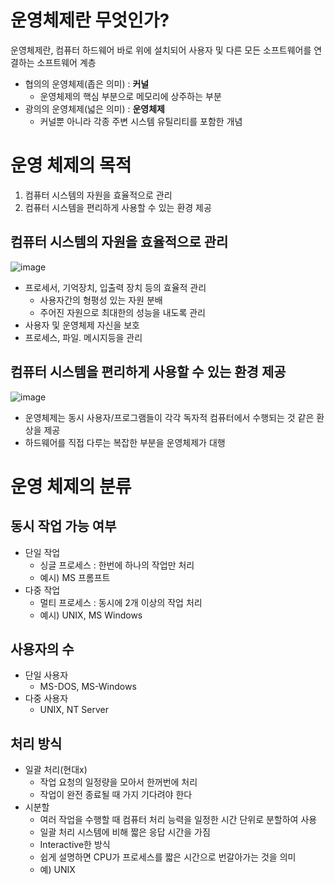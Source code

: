 # 운영체제란 무엇인가?  
운영체제란, 컴퓨터 하드웨어 바로 위에 설치되어 사용자 및 다른 모든 소프트웨어를 연결하는 소프트웨어 계층   

* 협의의 운영체제(좁은 의미) : **커널**     
    * 운영체제의 핵심 부분으로 메모리에 상주하는 부분 
* 광의의 운영체제(넓은 의미) : **운영체제**    
    * 커널뿐 아니라 각종 주변 시스템 유틸리티를 포함한 개념  
 
# 운영 체제의 목적 
 
1. 컴퓨터 시스템의 자원을 효율적으로 관리    
2. 컴퓨터 시스템을 편리하게 사용할 수 있는 환경 제공      
   
## 컴퓨터 시스템의 자원을 효율적으로 관리  

![image](https://user-images.githubusercontent.com/50267433/140609395-6507975a-5b69-4554-a1ee-d53904bc3a04.png)

* 프로세서, 기억장치, 입출력 장치 등의 효율적 관리 
    * 사용자간의 형평성 있는 자원 분배
    * 주어진 자원으로 최대한의 성능을 내도록 관리 
* 사용자 및 운영체제 자신을 보호 
* 프로세스, 파일. 메시지등을 관리 

## 컴퓨터 시스템을 편리하게 사용할 수 있는 환경 제공 

![image](https://user-images.githubusercontent.com/50267433/140609410-65c5dfc4-1049-4359-9a3b-c0e0d44ac11d.png)

* 운영체제는 동시 사용자/프로그램들이 각각 독자적 컴퓨터에서 수행되는 것 같은 환상을 제공     
* 하드웨어를 직접 다루는 복잡한 부분을 운영체제가 대행     

# 운영 체제의 분류 
## 동시 작업 가능 여부

* 단일 작업
    * 싱글 프로세스 : 한번에 하나의 작업만 처리  
    * 예시) MS 프롬프트
* 다중 작업 
    * 멀티 프로세스 : 동시에 2개 이상의 작업 처리 
    * 예시) UNIX, MS Windows 
## 사용자의 수

* 단일 사용자 
    * MS-DOS, MS-Windows
* 다중 사용자
    * UNIX, NT Server   
## 처리 방식 

* 일괄 처리(현대x) 
    * 작업 요청의 일정량을 모아서 한꺼번에 처리 
    * 작업이 완전 종료될 때 가지 기다려야 한다 
* 시분할
    * 여러 작업을 수행할 때 컴퓨터 처리 능력을 일정한 시간 단위로 분할하여 사용 
    * 일괄 처리 시스템에 비해 짧은 응답 시간을 가짐 
    * Interactive한 방식  
    * 쉽게 설명하면 CPU가 프로세스를 짧은 시간으로 번갈아가는 것을 의미 
    * 예) UNIX 
